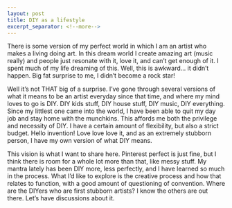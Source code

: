 ```yaml
---
layout: post
title: DIY as a lifestyle
excerpt_separator: <!--more-->
---
```

There is some version of my perfect world in which I am an artist who makes a living doing art. In this dream world I create amazing art (music really) and people just resonate with it, love it, and can’t get enough of it. I spent much of my life dreaming of this. Well, this is awkward… it didn’t happen. Big fat surprise to me, I didn’t become a rock star!

Well it’s not THAT big of a surprise. I’ve gone through several versions of what it means to be an artist everyday since that time, and where my mind loves to go is DIY. DIY kids stuff, DIY house stuff, DIY music, DIY everything. Since my littlest one came into the world, I have been able to quit my day job and stay home with the munchkins. This affords me both the privilege and necessity of DIY. I have a certain amount of flexibility, but also a strict budget. Hello invention! Love love love it, and as an extremely stubborn person, I have my own version of what DIY means.

This vision is what I want to share here. Pinterest perfect is just fine, but I think there is room for a whole lot more than that, like messy stuff. My mantra lately has been DIY more, less perfectly, and I have learned so much in the process. What I’d like to explore is the creative process and how that relates to function, with a good amount of questioning of convention. Where are the DIYers who are first stubborn artists? I know the others are out there. Let’s have discussions about it.
